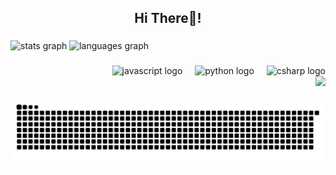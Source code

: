 <h2 align="center">Hi There👋! </h2>

###

<div align="left">
 <img src="https://github-readme-stats.vercel.app/api?username=huaichen446&hide_title=false&hide_rank=false&show_icons=true&include_all_commits=true&count_private=true&disable_animations=false&theme=dracula&locale=en&hide_border=false" height="250" width="320" alt="stats graph" />
 <img src="https://github-readme-stats.vercel.app/api/top-langs?username=huaichen446&locale=en&hide_title=false&layout=compact&card_width=420&langs_count=5&theme=dracula&hide_border=false" height="250" width="320" alt="languages graph" />
</div>

###
<div align="right">
  <img src="https://cdn.jsdelivr.net/gh/devicons/devicon/icons/javascript/javascript-original.svg" height="30" alt="javascript logo"  />
  <img width="12" />
  <img src="https://cdn.jsdelivr.net/gh/devicons/devicon/icons/python/python-original.svg" height="30" alt="python logo"  />
  <img width="12" />
  <img src="https://cdn.jsdelivr.net/gh/devicons/devicon/icons/csharp/csharp-original.svg" height="30" alt="csharp logo"  />
</div>

<div align="right">
  <img height="150" src="https://i.imgflip.com/65efzo.gif" />
</div>
<br clear="both">
<div align="center">
  <img src="https://raw.githubusercontent.com/huaichen446/huaichen446/output/snake.svg" alt="Snake animation">
</div>

###

<!---
huaichen446/huaichen446 is a ✨ special ✨ repository because its `README.md` (this file) appears on your GitHub profile.
You can click the Preview link to take a look at your changes.
--->
